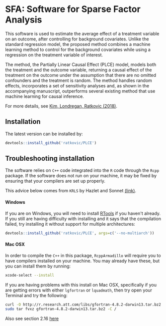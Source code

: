 
# SFA: Software for Sparse Factor Analysis

This software is used to estimate the average effect of a treatment variable on an outcome, after controlling for background covariates.  Unlike the standard regression model, the proposed method combines a machine learning method to control for the background covariates while using a regression on the treatment variable of interest.  

The method, the Partially Linear Causal Effect (PLCE) model, models both the treatment and the outcome variable, returning a causal effect of the treatment on the outcome under the assumption that there are no omitted confounders and the treatment is random. The method handles random effects, incorporates a set of sensitivity analyses and, as shown in the accompanying manuscript, outperforms several existing method that use machine learning for causal inference.

For more details, see  [Kim, Londregan, Ratkovic (2018)](cite).


## Installation 

The latest version can be installed by:
```R
devtools::install_github('ratkovic/PLCE')
```


## Troubleshooting installation

The software relies on `C++` code integrated into the `R` code through the `Rcpp` package.  If the software does not run on your machine, it may be fixed by ensuring that your compilers are set up properly.

This advice below comes from `KRLS` by Hazlet and Sonnet [(link)](https://github.com/lukesonnet/KRLS).

#### Windows
If you are on Windows, you will need to install [RTools](https://cran.r-project.org/bin/windows/Rtools/) if you haven't already. If you still are having difficulty with installing and it says that the compilation failed, try installing it without support for multiple architectures:
```R
devtools::install_github('ratkovic/PLCE', args=c('--no-multiarch'))
```

#### Mac OSX

In order to compile the `C++` in this package, `RcppArmadillo` will require you to have compilers installed on your machine. You may already have these, but you can install them by running:

```bash
xcode-select --install
```

If you are having problems with this install on Mac OSX, specifically if you are getting errors with either `lgfortran` or `lquadmath`, then try open your Terminal and try the following:

```bash
curl -O http://r.research.att.com/libs/gfortran-4.8.2-darwin13.tar.bz2
sudo tar fvxz gfortran-4.8.2-darwin13.tar.bz2 -C /
```

Also see section 2.16 [here](http://dirk.eddelbuettel.com/code/rcpp/Rcpp-FAQ.pdf)
